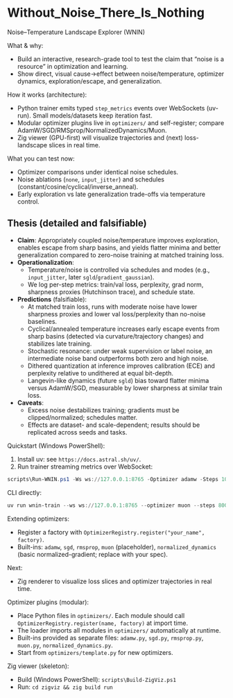 # Without_Noise_There_Is_Nothing
Noise–Temperature Landscape Explorer (WNIN)

What & why:
- Build an interactive, research-grade tool to test the claim that “noise is a resource” in optimization and learning.
- Show direct, visual cause→effect between noise/temperature, optimizer dynamics, exploration/escape, and generalization.

How it works (architecture):
- Python trainer emits typed `step_metrics` events over WebSockets (uv-run). Small models/datasets keep iteration fast.
- Modular optimizer plugins live in `optimizers/` and self-register; compare AdamW/SGD/RMSprop/NormalizedDynamics/Muon.
- Zig viewer (GPU-first) will visualize trajectories and (next) loss-landscape slices in real time.

What you can test now:
- Optimizer comparisons under identical noise schedules.
- Noise ablations (`none`, `input_jitter`) and schedules (constant/cosine/cyclical/inverse_anneal).
- Early exploration vs late generalization trade-offs via temperature control.

## Thesis (detailed and falsifiable)
- **Claim**: Appropriately coupled noise/temperature improves exploration, enables escape from sharp basins, and yields flatter minima and better generalization compared to zero-noise training at matched training loss.
- **Operationalization**:
  - Temperature/noise is controlled via schedules and modes (e.g., `input_jitter`, later `sgld`/`gradient_gaussian`).
  - We log per-step metrics: train/val loss, perplexity, grad norm, sharpness proxies (Hutchinson trace), and schedule state.
- **Predictions** (falsifiable):
  - At matched train loss, runs with moderate noise have lower sharpness proxies and lower val loss/perplexity than no-noise baselines.
  - Cyclical/annealed temperature increases early escape events from sharp basins (detected via curvature/trajectory changes) and stabilizes late training.
  - Stochastic resonance: under weak supervision or label noise, an intermediate noise band outperforms both zero and high noise.
  - Dithered quantization at inference improves calibration (ECE) and perplexity relative to undithered at equal bit-depth.
  - Langevin-like dynamics (future `sgld`) bias toward flatter minima versus AdamW/SGD, measurable by lower sharpness at similar train loss.
- **Caveats**:
  - Excess noise destabilizes training; gradients must be clipped/normalized; schedules matter.
  - Effects are dataset- and scale-dependent; results should be replicated across seeds and tasks.

Quickstart (Windows PowerShell):

1) Install uv: see `https://docs.astral.sh/uv/`.
2) Run trainer streaming metrics over WebSocket:

```powershell
scripts\Run-WNIN.ps1 -Ws ws://127.0.0.1:8765 -Optimizer adamw -Steps 1000 -NoiseMode input_jitter -NoiseMag 0.1 -NoiseSchedule cosine -NoisePeriod 500
```

CLI directly:

```powershell
uv run wnin-train --ws ws://127.0.0.1:8765 --optimizer muon --steps 800 --noise-mode none
```

Extending optimizers:
- Register a factory with `OptimizerRegistry.register("your_name", factory)`.
- Built-ins: `adamw`, `sgd`, `rmsprop`, `muon` (placeholder), `normalized_dynamics` (basic normalized-gradient; replace with your spec).

Next:
- Zig renderer to visualize loss slices and optimizer trajectories in real time.

Optimizer plugins (modular):
- Place Python files in `optimizers/`. Each module should call `OptimizerRegistry.register(name, factory)` at import time.
- The loader imports all modules in `optimizers/` automatically at runtime.
- Built-ins provided as separate files: `adamw.py`, `sgd.py`, `rmsprop.py`, `muon.py`, `normalized_dynamics.py`.
- Start from `optimizers/template.py` for new optimizers.

Zig viewer (skeleton):
- Build (Windows PowerShell): `scripts\Build-ZigViz.ps1`
- Run: `cd zigviz && zig build run`
